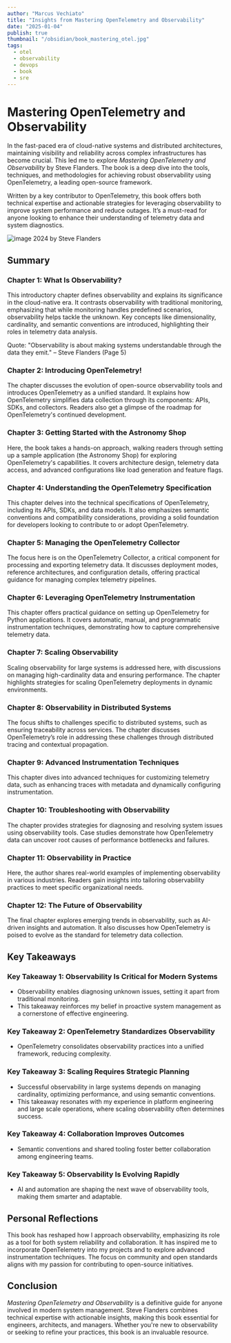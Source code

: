 ```yaml
---
author: "Marcus Vechiato"
title: "Insights from Mastering OpenTelemetry and Observability"
date: "2025-01-04"
publish: true
thumbnail: "/obsidian/book_mastering_otel.jpg"
tags: 
  - otel
  - observability
  - devops
  - book
  - sre
--- 
```


# **Mastering OpenTelemetry and Observability**

In the fast-paced era of cloud-native systems and distributed architectures, maintaining visibility and reliability across complex infrastructures has become crucial. This led me to explore _Mastering OpenTelemetry and Observability_ by Steve Flanders. The book is a deep dive into the tools, techniques, and methodologies for achieving robust observability using OpenTelemetry, a leading open-source framework.

Written by a key contributor to OpenTelemetry, this book offers both technical expertise and actionable strategies for leveraging observability to improve system performance and reduce outages. It’s a must-read for anyone looking to enhance their understanding of telemetry data and system diagnostics.

![image](/obsidian/book_mastering_otel.jpg)
2024 by Steve Flanders

## **Summary**

### **Chapter 1: What Is Observability?**

This introductory chapter defines observability and explains its significance in the cloud-native era. It contrasts observability with traditional monitoring, emphasizing that while monitoring handles predefined scenarios, observability helps tackle the unknown. Key concepts like dimensionality, cardinality, and semantic conventions are introduced, highlighting their roles in telemetry data analysis.

Quote: "Observability is about making systems understandable through the data they emit." – Steve Flanders (Page 5)

### **Chapter 2: Introducing OpenTelemetry!**

The chapter discusses the evolution of open-source observability tools and introduces OpenTelemetry as a unified standard. It explains how OpenTelemetry simplifies data collection through its components: APIs, SDKs, and collectors. Readers also get a glimpse of the roadmap for OpenTelemetry's continued development.

### **Chapter 3: Getting Started with the Astronomy Shop**

Here, the book takes a hands-on approach, walking readers through setting up a sample application (the Astronomy Shop) for exploring OpenTelemetry's capabilities. It covers architecture design, telemetry data access, and advanced configurations like load generation and feature flags.

### **Chapter 4: Understanding the OpenTelemetry Specification**

This chapter delves into the technical specifications of OpenTelemetry, including its APIs, SDKs, and data models. It also emphasizes semantic conventions and compatibility considerations, providing a solid foundation for developers looking to contribute to or adopt OpenTelemetry.

### **Chapter 5: Managing the OpenTelemetry Collector**

The focus here is on the OpenTelemetry Collector, a critical component for processing and exporting telemetry data. It discusses deployment modes, reference architectures, and configuration details, offering practical guidance for managing complex telemetry pipelines.

### **Chapter 6: Leveraging OpenTelemetry Instrumentation**

This chapter offers practical guidance on setting up OpenTelemetry for Python applications. It covers automatic, manual, and programmatic instrumentation techniques, demonstrating how to capture comprehensive telemetry data.

### **Chapter 7: Scaling Observability**

Scaling observability for large systems is addressed here, with discussions on managing high-cardinality data and ensuring performance. The chapter highlights strategies for scaling OpenTelemetry deployments in dynamic environments.

### **Chapter 8: Observability in Distributed Systems**

The focus shifts to challenges specific to distributed systems, such as ensuring traceability across services. The chapter discusses OpenTelemetry’s role in addressing these challenges through distributed tracing and contextual propagation.

### **Chapter 9: Advanced Instrumentation Techniques**

This chapter dives into advanced techniques for customizing telemetry data, such as enhancing traces with metadata and dynamically configuring instrumentation.

### **Chapter 10: Troubleshooting with Observability**

The chapter provides strategies for diagnosing and resolving system issues using observability tools. Case studies demonstrate how OpenTelemetry data can uncover root causes of performance bottlenecks and failures.

### **Chapter 11: Observability in Practice**

Here, the author shares real-world examples of implementing observability in various industries. Readers gain insights into tailoring observability practices to meet specific organizational needs.

### **Chapter 12: The Future of Observability**

The final chapter explores emerging trends in observability, such as AI-driven insights and automation. It also discusses how OpenTelemetry is poised to evolve as the standard for telemetry data collection.

## **Key Takeaways**

### **Key Takeaway 1: Observability Is Critical for Modern Systems**

- Observability enables diagnosing unknown issues, setting it apart from traditional monitoring.
- This takeaway reinforces my belief in proactive system management as a cornerstone of effective engineering.

### **Key Takeaway 2: OpenTelemetry Standardizes Observability**

- OpenTelemetry consolidates observability practices into a unified framework, reducing complexity.

### **Key Takeaway 3: Scaling Requires Strategic Planning**

- Successful observability in large systems depends on managing cardinality, optimizing performance, and using semantic conventions.
- This takeaway resonates with my experience in platform engineering and large scale operations, where scaling observability often determines success.

### **Key Takeaway 4: Collaboration Improves Outcomes**

- Semantic conventions and shared tooling foster better collaboration among engineering teams.

### **Key Takeaway 5: Observability Is Evolving Rapidly**

- AI and automation are shaping the next wave of observability tools, making them smarter and adaptable.

## **Personal Reflections**

This book has reshaped how I approach observability, emphasizing its role as a tool for both system reliability and collaboration. It has inspired me to incorporate OpenTelemetry into my projects and to explore advanced instrumentation techniques. The focus on community and open standards aligns with my passion for contributing to open-source initiatives.

## **Conclusion**

_Mastering OpenTelemetry and Observability_ is a definitive guide for anyone involved in modern system management. Steve Flanders combines technical expertise with actionable insights, making this book essential for engineers, architects, and managers. Whether you're new to observability or seeking to refine your practices, this book is an invaluable resource.